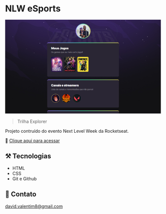 # NLW eSports

![preview](./.github/preview.png)

> Trilha Explorer

Projeto contruído do evento Next Level Week da Rocketseat.

🔗 [Clique aqui para acessar](https://davidvalentim.github.io/nlw-esports-explorer/)

## ⚒️ Tecnologias

- HTML
- CSS
- Git e Github

## 📧 Contato

david.valentim8@gmail.com